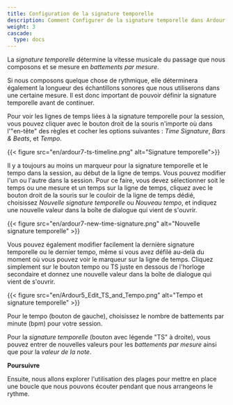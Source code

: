 ```yaml
---
title: Configuration de la signature temporelle
description: Comment Configurer de la signature temporelle dans Ardour
weight: 3
cascade:
  type: docs
---
```


La _signature temporelle_ détermine la vitesse musicale du passage que nous composons et se mesure en _battements par mesure_. 

Si nous composons quelque chose de rythmique, elle déterminera également la longueur des échantillons sonores que nous utiliserons dans une certaine mesure. Il est donc important de pouvoir définir la signature temporelle avant de continuer.

Pour voir les lignes de temps liées à la signature temporelle pour la session, vous pouvez cliquer avec le bouton droit de la souris n'importe où dans l'"en-tête" des règles et cocher les options suivantes : _Time Signature_, _Bars & Beats_, et _Tempo_.

{{< figure src="en/ardour7-ts-timeline.png" alt="Signature temporelle">}}

Il y a toujours au moins un marqueur pour la signature temporelle et le tempo dans la session, au début de la ligne de temps. Vous pouvez modifier l'un ou l'autre dans la session. Pour ce faire, vous devez sélectionner soit le temps ou une mesure et un temps sur la ligne de temps, cliquez avec le bouton droit de la souris sur le couloir de la ligne de temps dédié, choisissez _Nouvelle signature temporelle_ ou _Nouveau tempo_, et indiquez une nouvelle valeur dans la boîte de dialogue qui vient de s'ouvrir.

{{< figure src="en/ardour7-new-time-signature.png" alt="Nouvelle signature temporelle" >}}

Vous pouvez également modifier facilement la dernière signature temporelle ou le dernier tempo, même si vous avez défilé au-delà du moment où vous pouvez voir le marqueur sur la ligne de temps. Cliquez simplement sur le bouton tempo ou TS juste en dessous de l'horloge secondaire et donnez une nouvelle valeur dans la boîte de dialogue qui vient de s'ouvrir.

{{< figure src="en/Ardour5_Edit_TS_and_Tempo.png" alt="Tempo et signature temporelle" >}}

Pour le tempo (bouton de gauche), choisissez le nombre de battements par minute (bpm) pour votre session.

Pour la _signature temporelle_ (bouton avec légende "TS" à droite), vous pouvez entrer de nouvelles valeurs pour les _battements par mesure_ ainsi que pour la _valeur de la note_.

**Poursuivre**

Ensuite, nous allons explorer l'utilisation des plages pour mettre en place une boucle que nous pouvons écouter pendant que nous arrangeons le rythme.